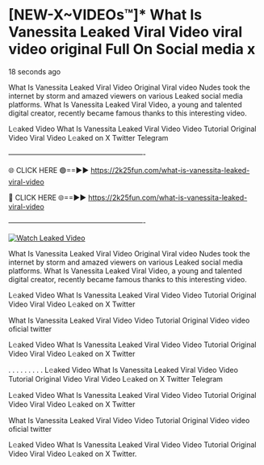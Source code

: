 # [NEW-X~VIDEOs™]* What Is Vanessita Leaked Viral Video viral video original Full On Social media x

18 seconds ago

What Is Vanessita Leaked Viral Video Original Viral video Nudes took the internet by storm and amazed viewers on various Leaked social media platforms. What Is Vanessita Leaked Viral Video, a young and talented digital creator, recently became famous thanks to this interesting video.

L𝚎aked Video What Is Vanessita Leaked Viral Video Video Tutorial Original Video Viral Video L𝚎aked on X Twitter Telegram

———————————————————-

🌐 CLICK HERE 🟢==►► https://2k25fun.com/what-is-vanessita-leaked-viral-video

🔴 CLICK HERE 🌐==►► https://2k25fun.com/what-is-vanessita-leaked-viral-video

———————————————————-

[![Watch Leaked Video](https://miro.medium.com/v2/resize:fit:828/format:webp/1*cilzJN44JGOrTw9NJCrNHA.gif "Watch Leaked Video")](https://2k25fun.com/what-is-vanessita-leaked-viral-video)

What Is Vanessita Leaked Viral Video Original Viral video Nudes took the internet by storm and amazed viewers on various Leaked social media platforms. What Is Vanessita Leaked Viral Video, a young and talented digital creator, recently became famous thanks to this interesting video.

L𝚎aked Video What Is Vanessita Leaked Viral Video Video Tutorial Original Video Viral Video L𝚎aked on X Twitter

What Is Vanessita Leaked Viral Video Video Tutorial Original Video video oficial twitter

L𝚎aked Video What Is Vanessita Leaked Viral Video Video Tutorial Original Video Viral Video L𝚎aked on X Twitter

. . . . . . . . . L𝚎aked Video What Is Vanessita Leaked Viral Video Video Tutorial Original Video Viral Video L𝚎aked on X Twitter Telegram

L𝚎aked Video What Is Vanessita Leaked Viral Video Video Tutorial Original Video Viral Video L𝚎aked on X Twitter

What Is Vanessita Leaked Viral Video Video Tutorial Original Video video oficial twitter

L𝚎aked Video What Is Vanessita Leaked Viral Video Video Tutorial Original Video Viral Video L𝚎aked on X Twitter.